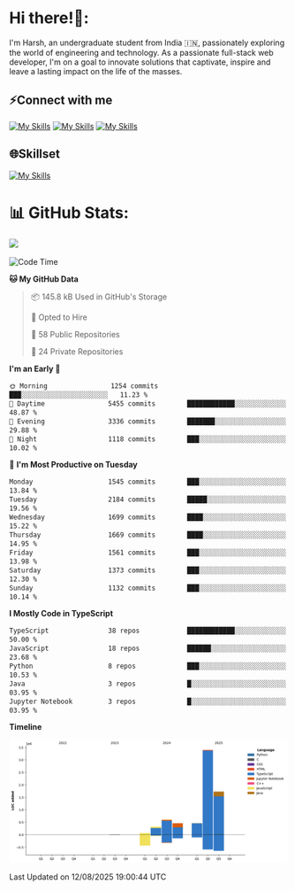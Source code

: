 
# Hi there!👋:
<p> I'm Harsh, an undergraduate student from India 🇮🇳, passionately exploring the world of engineering and technology. As a passionate full-stack web developer, I'm on a goal to innovate solutions that captivate, inspire and leave a lasting impact on the life of the masses. </p>

## ⚡Connect with me

[![My Skills](https://skillicons.dev/icons?i=gmail)](mailto:harshpandey.tech@gmail.com) [![My Skills](https://skillicons.dev/icons?i=linkedin)](https://linkedin.com/in/harsh3dev) [![My Skills](https://skillicons.dev/icons?i=twitter)](https://x.com/harshxai)

## 🌐Skillset
[![My Skills](https://skillicons.dev/icons?i=js,ts,react,nextjs,nodejs,tailwind,mongo,express,postgres,prisma,html,css,docker,aws,cpp,git,vscode,figma)](https://skillicons.dev)


# 📊 GitHub Stats:
![](https://komarev.com/ghpvc/?username=harsh3dev)

<!--START_SECTION:waka-->
![Code Time](http://img.shields.io/badge/Code%20Time-454%20hrs%2019%20mins-blue)

**🐱 My GitHub Data** 

> 📦 145.8 kB Used in GitHub's Storage 
 > 
> 💼 Opted to Hire
 > 
> 📜 58 Public Repositories 
 > 
> 🔑 24 Private Repositories 
 > 
**I'm an Early 🐤** 

```text
🌞 Morning                1254 commits        ███░░░░░░░░░░░░░░░░░░░░░░   11.23 % 
🌆 Daytime                5455 commits        ████████████░░░░░░░░░░░░░   48.87 % 
🌃 Evening                3336 commits        ███████░░░░░░░░░░░░░░░░░░   29.88 % 
🌙 Night                  1118 commits        ███░░░░░░░░░░░░░░░░░░░░░░   10.02 % 
```
📅 **I'm Most Productive on Tuesday** 

```text
Monday                   1545 commits        ███░░░░░░░░░░░░░░░░░░░░░░   13.84 % 
Tuesday                  2184 commits        █████░░░░░░░░░░░░░░░░░░░░   19.56 % 
Wednesday                1699 commits        ████░░░░░░░░░░░░░░░░░░░░░   15.22 % 
Thursday                 1669 commits        ████░░░░░░░░░░░░░░░░░░░░░   14.95 % 
Friday                   1561 commits        ███░░░░░░░░░░░░░░░░░░░░░░   13.98 % 
Saturday                 1373 commits        ███░░░░░░░░░░░░░░░░░░░░░░   12.30 % 
Sunday                   1132 commits        ███░░░░░░░░░░░░░░░░░░░░░░   10.14 % 
```


**I Mostly Code in TypeScript** 

```text
TypeScript               38 repos            ████████████░░░░░░░░░░░░░   50.00 % 
JavaScript               18 repos            ██████░░░░░░░░░░░░░░░░░░░   23.68 % 
Python                   8 repos             ███░░░░░░░░░░░░░░░░░░░░░░   10.53 % 
Java                     3 repos             █░░░░░░░░░░░░░░░░░░░░░░░░   03.95 % 
Jupyter Notebook         3 repos             █░░░░░░░░░░░░░░░░░░░░░░░░   03.95 % 
```



**Timeline**

![Lines of Code chart](https://raw.githubusercontent.com/harsh3dev/harsh3dev/main/assets/bar_graph.png)


 Last Updated on 12/08/2025 19:00:44 UTC
<!--END_SECTION:waka-->

